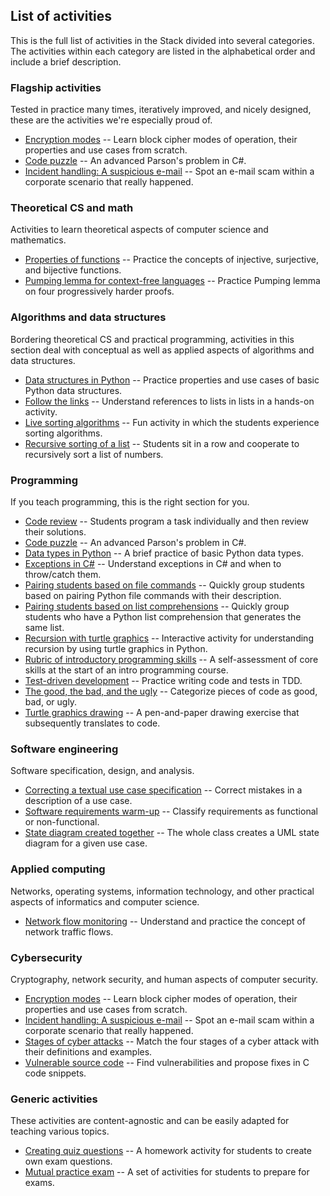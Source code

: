 ## List of activities

This is the full list of activities in the Stack divided into several categories. The activities within each category are listed in the alphabetical order and include a brief description.

### Flagship activities

Tested in practice many times, iteratively improved, and nicely designed, these are the activities we're especially proud of.

* [Encryption modes](activities/encryption-modes) -- Learn block cipher modes of operation, their properties and use cases from scratch.
* [Code puzzle](activities/code-puzzle) -- An advanced Parson's problem in C\#.
* [Incident handling: A suspicious e-mail](activities/incident-handling-suspicious-email) -- Spot an e-mail scam within a corporate scenario that really happened.

### Theoretical CS and math

Activities to learn theoretical aspects of computer science and mathematics.

* [Properties of functions](activities/properties-functions) -- Practice the concepts of injective, surjective, and bijective functions.
* [Pumping lemma for context-free languages](activities/pumping-lemma-cfl) -- Practice Pumping lemma on four progressively harder proofs.

### Algorithms and data structures

Bordering theoretical CS and practical programming, activities in this section deal with conceptual as well as applied aspects of algorithms and data structures.

* [Data structures in Python](activities/data-structures-python) -- Practice properties and use cases of basic Python data structures.
* [Follow the links](activities/follow-the-links) -- Understand references to lists in lists in a hands-on activity.
* [Live sorting algorithms](activities/sorting-algorithms) -- Fun activity in which the students experience sorting algorithms.
* [Recursive sorting of a list](activities/recursion-sort-list) -- Students sit in a row and cooperate to recursively sort a list of numbers.

### Programming

If you teach programming, this is the right section for you.

* [Code review](activities/code-review) -- Students program a task individually and then review their solutions.
* [Code puzzle](activities/code-puzzle) -- An advanced Parson's problem in C\#.
* [Data types in Python](activities/data-types-python) -- A brief practice of basic Python data types.
* [Exceptions in C#](activities/exceptions-csharp) -- Understand exceptions in C\# and when to throw/catch them.
* [Pairing students based on file commands](activities/pairing-file-commands-python) -- Quickly group students based on pairing Python file commands with their description.
* [Pairing students based on list comprehensions](activities/pairing-list-comprehensions-python) -- Quickly group students who have a Python list comprehension that generates the same list.
* [Recursion with turtle graphics](activities/recursion-turtle-graphics) -- Interactive activity for understanding recursion by using turtle graphics in Python.
* [Rubric of introductory programming skills](activities/rubric-introductory-programming-skills) -- A self-assessment of core skills at the start of an intro programming course.
* [Test-driven development](activities/test-driven-development) -- Practice writing code and tests in TDD.
* [The good, the bad, and the ugly](activities/good-bad-ugly) -- Categorize pieces of code as good, bad, or ugly.
* [Turtle graphics drawing](activities/turtle-graphics-drawing) -- A pen-and-paper drawing exercise that subsequently translates to code.

### Software engineering

Software specification, design, and analysis.

* [Correcting a textual use case specification](activities/correcting-use-case) -- Correct mistakes in a description of a use case.
* [Software requirements warm-up](activities/software-requirements-warm-up) -- Classify requirements as functional or non-functional.
* [State diagram created together](activities/state-diagram-created-together) -- The whole class creates a UML state diagram for a given use case.

### Applied computing

Networks, operating systems, information technology, and other practical aspects of informatics and computer science.

* [Network flow monitoring](activities/network-flow-monitoring) -- Understand and practice the concept of network traffic flows.

### Cybersecurity

Cryptography, network security, and human aspects of computer security.

* [Encryption modes](activities/encryption-modes) -- Learn block cipher modes of operation, their properties and use cases from scratch.
* [Incident handling: A suspicious e-mail](activities/incident-handling-suspicious-email) -- Spot an e-mail scam within a corporate scenario that really happened.
* [Stages of cyber attacks](activities/cyber-attack-stages) -- Match the four stages of a cyber attack with their definitions and examples.
* [Vulnerable source code](activities/vulnerable-source-code) -- Find vulnerabilities and propose fixes in C code snippets.

### Generic activities

These activities are content-agnostic and can be easily adapted for teaching various topics.

* [Creating quiz questions](activities/creating-quiz-questions) -- A homework activity for students to create own exam questions.
* [Mutual practice exam](activities/mutual-practice-exam) -- A set of activities for students to prepare for exams.
